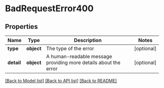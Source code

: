 # BadRequestError400

## Properties
Name | Type | Description | Notes
------------ | ------------- | ------------- | -------------
**type** | **object** | The type of the error | [optional] 
**detail** | **object** | A human-readable message providing more details about the error | [optional] 

[[Back to Model list]](../README.md#documentation-for-models) [[Back to API list]](../README.md#documentation-for-api-endpoints) [[Back to README]](../README.md)


